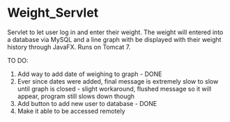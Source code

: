# Weight_Servlet
Servlet to let user log in and enter their weight. The weight will entered into a database via MySQL and a line graph with be displayed with their weight history through JavaFX. Runs on Tomcat 7.

TO DO:
1) Add way to add date of weighing to graph - DONE
  1) Ever since dates were added, final message is extremely slow to slow until graph is closed - slight workaround, flushed message so it will appear, program still slows down though
2) Add button to add new user to database - DONE
3) Make it able to be accessed remotely
